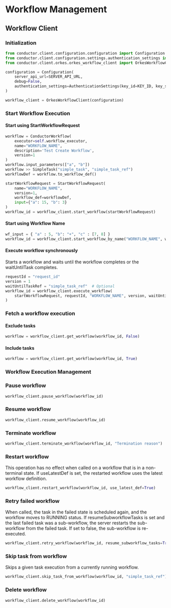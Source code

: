 # Workflow Management

## Workflow Client

### Initialization
```python
from conductor.client.configuration.configuration import Configuration
from conductor.client.configuration.settings.authentication_settings import AuthenticationSettings
from conductor.client.orkes.orkes_workflow_client import OrkesWorkflowClient

configuration = Configuration(
    server_api_url=SERVER_API_URL,
    debug=False,
    authentication_settings=AuthenticationSettings(key_id=KEY_ID, key_secret=KEY_SECRET)
)

workflow_client = OrkesWorkflowClient(configuration)
```

### Start Workflow Execution

#### Start using StartWorkflowRequest

```python
workflow = ConductorWorkflow(
    executor=self.workflow_executor,
    name="WORKFLOW_NAME",
    description='Test Create Workflow',
    version=1
)
workflow.input_parameters(["a", "b"])
workflow >> SimpleTask("simple_task", "simple_task_ref")
workflowDef = workflow.to_workflow_def()

startWorkflowRequest = StartWorkflowRequest(
    name="WORKFLOW_NAME",
    version=1,
    workflow_def=workflowDef,
    input={"a": 15, "b": 3}
)
workflow_id = workflow_client.start_workflow(startWorkflowRequest)
```

#### Start using Workflow Name
```python
wf_input = { "a" : 5, "b": "+", "c" : [7, 8] }
workflow_id = workflow_client.start_workflow_by_name("WORKFLOW_NAME", wf_input)
```

#### Execute workflow synchronously
Starts a workflow and waits until the workflow completes or the waitUntilTask completes.

```python
requestId = "request_id"
version = 1
waitUntilTaskRef = "simple_task_ref"  # Optional
workflow_id = workflow_client.execute_workflow(
    startWorkflowRequest, requestId, "WORKFLOW_NAME", version, waitUntilTaskRef
)
```

### Fetch a workflow execution

#### Exclude tasks

```python
workflow = workflow_client.get_workflow(workflow_id, False)
```

#### Include tasks

```python
workflow = workflow_client.get_workflow(workflow_id, True)
```

### Workflow Execution Management

### Pause workflow

```python
workflow_client.pause_workflow(workflow_id)
```

### Resume workflow

```python
workflow_client.resume_workflow(workflow_id)
```

### Terminate workflow

```python
workflow_client.terminate_workflow(workflow_id, "Termination reason")
```

### Restart workflow
This operation has no effect when called on a workflow that is in a non-terminal state. If useLatestDef is set, the restarted workflow uses the latest workflow definition.

```python
workflow_client.restart_workflow(workflow_id, use_latest_def=True)
```

### Retry failed workflow
When called, the task in the failed state is scheduled again, and the workflow moves to RUNNING status. If resumeSubworkflowTasks is set and the last failed task was a sub-workflow, the server restarts the sub-workflow from the failed task. If set to false, the sub-workflow is re-executed.

```python
workflow_client.retry_workflow(workflow_id, resume_subworkflow_tasks=True)
```

### Skip task from workflow
Skips a given task execution from a currently running workflow.

```python
workflow_client.skip_task_from_workflow(workflow_id, "simple_task_ref")
```

### Delete workflow

```python
workflow_client.delete_workflow(workflow_id)
```

